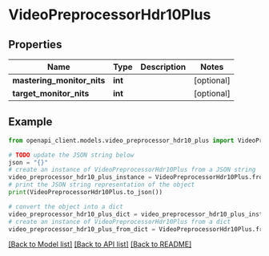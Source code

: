# VideoPreprocessorHdr10Plus


## Properties

Name | Type | Description | Notes
------------ | ------------- | ------------- | -------------
**mastering_monitor_nits** | **int** |  | [optional] 
**target_monitor_nits** | **int** |  | [optional] 

## Example

```python
from openapi_client.models.video_preprocessor_hdr10_plus import VideoPreprocessorHdr10Plus

# TODO update the JSON string below
json = "{}"
# create an instance of VideoPreprocessorHdr10Plus from a JSON string
video_preprocessor_hdr10_plus_instance = VideoPreprocessorHdr10Plus.from_json(json)
# print the JSON string representation of the object
print(VideoPreprocessorHdr10Plus.to_json())

# convert the object into a dict
video_preprocessor_hdr10_plus_dict = video_preprocessor_hdr10_plus_instance.to_dict()
# create an instance of VideoPreprocessorHdr10Plus from a dict
video_preprocessor_hdr10_plus_from_dict = VideoPreprocessorHdr10Plus.from_dict(video_preprocessor_hdr10_plus_dict)
```
[[Back to Model list]](../README.md#documentation-for-models) [[Back to API list]](../README.md#documentation-for-api-endpoints) [[Back to README]](../README.md)


